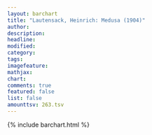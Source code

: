 ```yaml
---
layout: barchart
title: "Lautensack, Heinrich: Medusa (1904)"
author:
description:
headline:
modified:
category:
tags:
imagefeature: 
mathjax: 
chart: 
comments: true
featured: false
list: false
amounttsv: 263.tsv
---
```

{% include barchart.html %}
